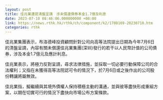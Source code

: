 ```yaml
---
layout: post
title: 佳兆業遭提清盤呈請　涉未償還債券本金1.7億及利息
date: 2023-07-10 08:46:06.000000000 +08:00
link: https://news.rthk.hk/rthk/ch/component/k2/1708169-20230710.htm
categories: rthk
---
```


佳兆業集團表示，布洛德峰投資顧問針對公司向高等法院提出日期為今年7月6日的清盤呈請，內容有關未償還佳兆業集團(深圳)發行的若干以人民幣計值的公司債券，涉及本金1.7億元及應計利息。

佳兆業表示，將極力反對呈請，尋求法律措施，並採取一切必要行動保障公司的合法權利；又指在未獲得高等法院認可令的情況下，於7月6日或之後作出的公司股份轉讓將屬無效。

佳兆業指，擬繼續與其境外債權人保持積極主動的溝通，並與彼等盡快形成重組方案，以期在切實可行的情況下盡快向市場公布方案條款。
